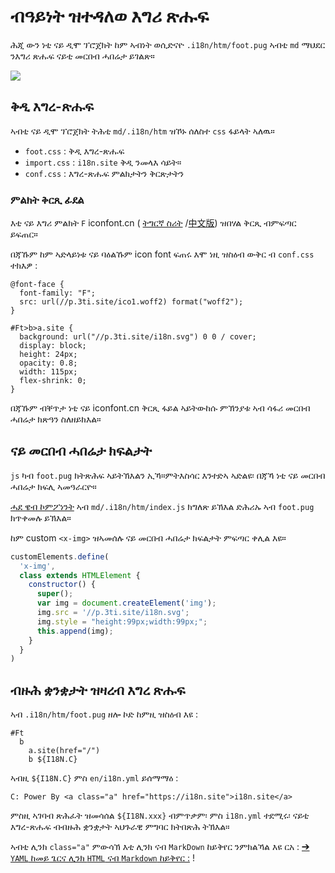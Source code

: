 # ብዓይነት ዝተዳለወ እግሪ ጽሑፍ

ሕጂ ውን ነቲ ናይ ዲሞ ፕሮጀክት ከም ኣብነት ወሲድናዮ `.i18n/htm/foot.pug` ኣብቲ `md` ማህደር ንእግሪ ጽሑፍ ናይቲ መርበብ ሓበሬታ ይገልጽ።

![](https://p.3ti.site/1721286077.avif)

## ቅዲ እግረ-ጽሑፍ

ኣብቲ ናይ ዲሞ ፕሮጀክት ትሕቲ `md/.i18n/htm` ዝኾኑ ሰለስተ `css` ፋይላት ኣለዉ።

* `foot.css` : ቅዲ እግረ-ጽሑፍ
* `import.css` : `i18n.site` ቅዲ ንመላእ ሳይት።
* `conf.css` : እግረ-ጽሑፍ ምልክታትን ቅርጽታትን

### ምልክት ቅርጺ ፊደል

እቲ ናይ እግሪ ምልክት `F` iconfont.cn ( [ትግርኛ ስሪት](https://www.iconfont.cn/?lang=en-us) /[中文版](https://www.iconfont.cn/?lang=zh)) ዝበሃል ቅርጺ ብምፍጣር ይፍጠር።

በጃኹም ከም ኣድላይነቱ ናይ ባዕልኹም icon font ፍጠሩ እሞ ነዚ ዝስዕብ ውቅር ብ `conf.css` ተክእዎ :

```
@font-face {
  font-family: "F";
  src: url(//p.3ti.site/ico1.woff2) format("woff2");
}

#Ft>b>a.site {
  background: url("//p.3ti.site/i18n.svg") 0 0 / cover;
  display: block;
  height: 24px;
  opacity: 0.8;
  width: 115px;
  flex-shrink: 0;
}
```

በጃኹም ብቐጥታ ነቲ ናይ iconfont.cn ቅርጺ ፋይል ኣይትውከሱ ምኽንያቱ ኣብ ሳፋሪ መርበብ ሓበሬታ ክጽዓን ስለዘይክእል።

## ናይ መርበብ ሓበሬታ ክፍልታት

`js` ካብ `foot.pug` ክትጽሕፍ ኣይትኽእልን ኢኻ።ምትእስሳር እንተድኣ ኣድልዩ፡ በጃኻ ነቲ ናይ መርበብ ሓበሬታ ክፍሊ ኣመዓራርዮ።

[ሓደ ዌብ ኮምፖነንት](https://www.freecodecamp.org/news/build-your-first-web-component/) ኣብ `md/.i18n/htm/index.js` ክግለጽ ይኽእል ድሕሪኡ ኣብ `foot.pug` ክጥቀመሉ ይኽእል።

ከም custom `<x-img>` ዝኣመሰሉ ናይ መርበብ ሓበሬታ ክፍልታት ምፍጣር ቀሊል እዩ።

```js
customElements.define(
  'x-img',
  class extends HTMLElement {
    constructor() {
      super();
      var img = document.createElement('img');
      img.src = '//p.3ti.site/i18n.svg';
      img.style = "height:99px;width:99px;";
      this.append(img);
    }
  }
)
```

## ብዙሕ ቋንቋታት ዝዛረብ እግረ ጽሑፍ

ኣብ `.i18n/htm/foot.pug` ዘሎ ኮድ ከምዚ ዝስዕብ እዩ :

```
#Ft
  b
    a.site(href="/")
    b ${I18N.C}
```

ኣብዚ `${I18N.C}` ምስ `en/i18n.yml` ይሰማማዕ :

```
C: Power By <a class="a" href="https://i18n.site">i18n.site</a>
```

ምስዚ ኣገባብ ጽሕፈት ዝመሳሰል `${I18N.xxx}` ብምጥቃም፡ ምስ `i18n.yml` ተደሚሩ፡ ናይቲ እግረ-ጽሑፍ ብብዙሕ ቋንቋታት ኣህጉራዊ ምግባር ክትበጽሕ ትኽእል።

ኣብቲ ሊንክ `class="a"` ምውሳኽ እቲ ሊንክ ናብ `MarkDown` ከይቅየር ንምክልኻል እዩ ርአ :
 [➔ `YAML` ከመይ ጌርና ሊንክ `HTML` ናብ `Markdown` ከይቅየር :](/i18/qa#H2) !